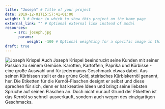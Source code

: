 ```yaml
---
title: "Joseph" # Title of your project
date: 2019-12-01T15:57:41+01:00
weight: 3 # Order in which to show this project on the home page
external_link: "" # Optional external link instead of modal
resources:
    - src: joseph.jpg
      params:
          weight: -100 # Optional weighting for a specific image in this project folder
draft: true
---
```

![Joseph Krispel](https://image.shutterstock.com/image-photo/portrait-senior-farmer-standing-young-600w-1423199222.jpg)
Auch Joseph Krispel beeindruckt seine Kunden mit seiner Passion zu seinem Gemüse. Karotten, Kartoffeln, Paprika und Kürbisse - eine große Auswahl und für jedermanns Geschmack etwas dabei. Aus seinen Kürbissen stellt er das grüne Gold, steirisches Kürbiskernöl genannt, her. Die Etiketten für die Kernöl-Flaschen designt er selbst und diese sprechen für sich, denn er hat kreative Ideen und bringt seine liebsten Sprüche auf seinen Flaschen an. Doch nicht nur auf Grund der Etiketten ist das Kernöl so schnell ausverkauft, sondern auch wegen des einzigartigen Geschmacks.
